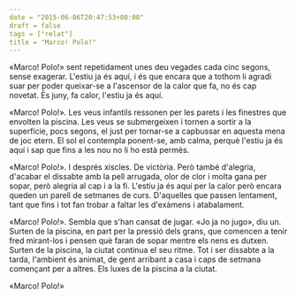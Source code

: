 ```yaml
---
date = "2015-06-06T20:47:53+00:00"
draft = false
tags = ["relat"]
title = "Marco! Polo!"
---
```

«Marco! Polo!» sent repetidament unes deu 
vegades cada cinc segons, sense exagerar. L'estiu ja és aquí, i és que encara que a tothom li agradi suar per poder queixar-se a l'ascensor de la calor que fa, no és cap novetat. És juny, fa calor, l'estiu ja és aquí. 

<!-- more -->

«Marco! Polo!». Les veus infantils ressonen per les parets i les finestres que envolten la piscina. Les veus se submergeixen i tornen a sortir a la superfície, pocs segons, el just per tornar-se a capbussar en aquesta mena de joc etern. El sol el contempla ponent-se, amb calma, perquè l'estiu ja és aquí i sap que fins a les nou no li ho està permès. 

«Marco! Polo!». I després xiscles. De victòria. Però també d'alegria, d'acabar el dissabte amb la pell arrugada, olor de clor i molta gana per sopar, però alegria al cap i a la fi. L'estiu ja és aquí per la calor però encara queden un parell de setmanes de curs. D'aquelles que passen lentament, tant que fins i tot fan trobar a faltar les d'exàmens i atabalament. 

«Marco! Polo!». Sembla que s'han cansat de jugar. «Jo ja no jugo», diu un. Surten de la piscina, en part per la pressió dels grans, que comencen a tenir fred mirant-los i pensen què faran de sopar mentre els nens es dutxen. Surten de la piscina, la ciutat continua el seu ritme. Tot i ser dissabte a la tarda, l'ambient és animat, de gent arribant a casa i caps de setmana començant per a altres. Els luxes de la piscina a la ciutat. 

«Marco! Polo!» 